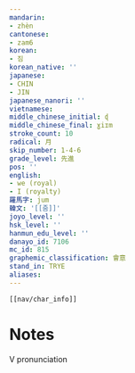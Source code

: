 ```yaml
---
mandarin:
- zhèn
cantonese:
- zam6
korean:
- 짐
korean_native: ''
japanese:
- CHIN
- JIN
japanese_nanori: ''
vietnamese:
middle_chinese_initial: ɖ
middle_chinese_final: ɣiɪm
stroke_count: 10
radical: 月
skip_number: 1-4-6
grade_level: 先進
pos: ''
english:
- we (royal)
- I (royalty)
羅馬字: jum
韓文: '[[줌]]'
joyo_level: ''
hsk_level: ''
hanmun_edu_level: ''
danayo_id: 7106
mc_id: 815
graphemic_classification: 會意
stand_in: TRYE
aliases:
---
```

```meta-bind-embed
[[nav/char_info]]
```

# Notes
V pronunciation
